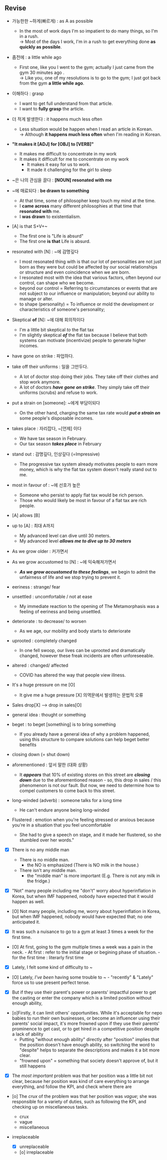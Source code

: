## Revise 

- 가능한한 ~하게(빠르게) : as A as possible  
    - In the most of work days I'm so impatient to do many things, so I'm in a rush.  
    -> Most of the days I work, I'm in a rush to get everything done **as quickly as possible**.

- 좀전에 : a little while ago  
    - First one, like you I went to the gym; actually I just came from the gym 30 minutes ago .  
    -> Like you, one of my resolutions is to go to the gym; I just got back from the gym **a little while ago**. 

- 이해하다 : grasp
    - I want to get full understand from that article.
    - I want to **fully grasp** the article.


- 더 적게 발생한다 : it happens much less often
    - Less situation would be happen when I read an article in Korean.  
    -> Although **it happens much less often** when I'm reading in Korean.

- **"It makes it [ADJ] for [OBJ] to [VERB]"**
   - It makes me difficult to concentrate in my work
   - It makes it difficult for me to concentrate on my work
      - It makes it easy for us to work.
      - It made it challenging for the girl to sleep

- ~은 나의 관심을 끌다 : **[NOUN] resonated with me**
- ~에 매료되다 : **be drawn to something**
   - At that time, some of philosopher keep touch my mind at the time. 
   - I **came across** many different philosophies at that time that **resonated with** me. 
  - I **was drawn** to existentialism.

- [A] is that S+V+~
   - The first one is  "Life is absurd" 
   - The first one **is that** Life is absurd. 

- resonated with [N] : ~에 감명깊다
    - I most resonated thing with is that our lot of personalities are not just born as they were but could be affected by our social relationships or structure and even coincidence when we are born.
    - I resonated most with the idea that various factors, often beyond our control, can shape who we become.
    - beyond our control = Referring to circumstances or events that are not subject to our influence or manipulation; beyond our ability to manage or alter.
    - to shape (personality) = To influence or mold the development or characteristics of someone's personality;


- Skeptical **of** [N]: ~에 대해 회의적이다
    - I'm a little bit skeptical *to* the flat tax
    - I'm slightly skeptical ***of*** the flat tax because I believe that both systems can motivate (incentivize) people to generate higher incomes.


- have gone on strike : 파업하다.
- take off their uniforms : 일을 그만두다.
    - A lot of doctor stop doing their jobs. They take off their clothes and stop work anymore.
    - A lot of doctors ***have gone on strike***. They simply take off their uniforms (scrubs) and refuse to work.


- put a strain on [someone]: ~에게 부담이되다
    - On the other hand, charging the same tax rate would ***put a strain on*** some people's disposable incomes. 


- takes place : 자리잡다, ~[언제] 이다
    - We have tax season in February.
    - Our tax season ***takes place*** in February 

- stand out : 감명깊다, 인상깊다 (=Impressive)
    - The progressive tax system already motivates people to earn more money, which is why the flat tax system doesn't really stand out to me. 


- most in favour of : ~에 선호가 높은
    - Someone who persist to apply flat tax would be rich person.
    - Those who would likely be most in favour of a flat tax are rich people. 


- [A] allows [B]
- up to [A] : 최대 A까지
    - My advanced level can dive until 30 meters.
    - My advanced level ***allows me to dive up to 30 meters***


- As we grow older : 커가면서 
- As we grow accustomed to [N] : ~에 익숙해져가면서
    - ***As we grow accustomed to these feelings***, we begin to admit the unfairness of life and we stop trying to prevent it.

- eeriness : strange/ fear 
- unsettled : uncomfortable / not at ease
    - My immediate reaction to the opening of The Metamorphasis was a feeling of eeriness and being unsettled. 

- deteriorate : to decrease/ to worsen 
    - As we age, our mobility and body starts to deteriorate 

- uprooted : completely changed
    - In one fell swoop, our lives can be uprooted and dramatically changed, however these freak incidents are often unforeseeable. 

- altered : changed/ affected 
    - COVID has altered the way that people view illness. 

- It's a huge pressure on me [O]
  - It give me a huge pressure [X] 의역문에서 발생하는 문법적 오류

- Sales drop[X] --> drop in sales[O]

- general idea : thought or something
- beget : to beget [something] is to bring something
    - If you already have a general idea of why a problem happened, using this structure to compare solutions can help beget better benefits


- closing down (= shut down)
- aforementioned : 앞서 말한 (대화 상황)
    - It ***appears*** that 10% of existing stores on this street are ***closing down*** due to the aforementioned reason - so, this drop in sales / this phenomenon is not our fault. But now, we need to determine how to compel customers to come back to this street.
    

- long-winded (adverb) : someone talks for a long time
    - He can't endure anyone being long-winded

- Flustered : emotion when you're feeling stressed or anxious because you're in a situation that you feel uncomfortable
    - She had to give a speech on stage, and it made her flustered, so she stumbled over her words."


- [X] There is no any middle man
    - There is no middle man. 
        - the NO is emphasized (There is NO milk in the house.)
    - There isn't any middle man. 
        - the "middle man" is more important (E.g. There is not any milk in the fridge.)
 
- [X] "Not" many people including me "don't" worry about hyperinflation in Korea, but when IMF happened, nobody have expected that it would happen as well.
- [O] Not many people, including me, worry about hyperinflation in Korea, but when IMF happened, nobody would have expected that; no one anticipated it. 


 - [X] It was such a nuisance to go to a gym at least 3 times a week for the first time.
 - [O] At first, going to the gym multiple times a week was a pain in the neck.
        - At first : refer to the initial stage or begining phase of situation.
        - for the first time : literarly first time 

 - [X] Lately, I felt some kind of difficulty to ~
 - [O] Lately, *I've been* having some trouble to ~
        - "recently" & "Lately" force us to use present perfect tense.
 


-  [x] But if they use their parent's power or parents' impactful power to get the casting or enter the company which is a limited position without enough ability,
 - [o]Firstly, it can limit others' opportunities. While it's acceptable for nepo babies to run their own businesses, or become an influencer using their parents' social impact, it's more frowned upon if they use their parents' prominence to get cast, or to get hired in a competitive position despite a lack of ability
    - Putting "without enough ability" directly after "position" implies that the position doesn't have enough ability, so switching the word to "despite" helps to separate the descriptions and makes it a bit more clear.
    - "frowned upon" = something that society doesn't approve of, but it still happens


 - [x] The *most important* problem was that her position was a little bit not clear, because her position was kind of care everything to arrange everything, and follow the KPI, and check where there are
 - [o] The *crux* of the problem was that her position was *vague*; 
 she was responsible for a variety of duties, such as following the KPI, and checking up on miscellaneous tasks.
    - crux
    - vague
    - miscellaneous 

- irreplaceable
    - [x] unreplaceable
    - [o] irreplaceable  
